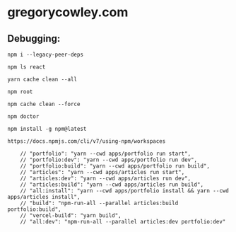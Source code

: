 # gregorycowley.com


## Debugging:

`npm i --legacy-peer-deps`

`npm ls react`

`yarn cache clean --all`

`npm root`

`npm cache clean --force`

`npm doctor`

`npm install -g npm@latest`

`https://docs.npmjs.com/cli/v7/using-npm/workspaces`


```
    // "portfolio": "yarn --cwd apps/portfolio run start",
    // "portfolio:dev": "yarn --cwd apps/portfolio run dev",
    // "portfolio:build": "yarn --cwd apps/portfolio run build",
    // "articles": "yarn --cwd apps/articles run start",
    // "articles:dev": "yarn --cwd apps/articles run dev",
    // "articles:build": "yarn --cwd apps/articles run build",
    // "all:install": "yarn --cwd apps/portfolio install && yarn --cwd apps/articles install",
    // "build": "npm-run-all --parallel articles:build portfolio:build",
    // "vercel-build": "yarn build",
    // "all:dev": "npm-run-all --parallel articles:dev portfolio:dev"
```
